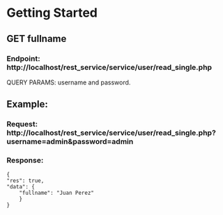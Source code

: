 # Getting Started

## GET fullname

### Endpoint: http://localhost/rest_service/service/user/read_single.php

QUERY PARAMS: username and password.

## Example:

### Request: http://localhost/rest_service/service/user/read_single.php?username=admin&password=admin
### Response:
    {
    "res": true,
    "data": {
        "fullname": "Juan Perez"
        }
    }